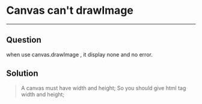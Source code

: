 # Canvas can't drawImage   

-------   
## Question   
when use canvas.drawImage , it display none and no error. 


## Solution   
> A canvas must have width and height;
> So you should give html tag <canvas> width and height;



